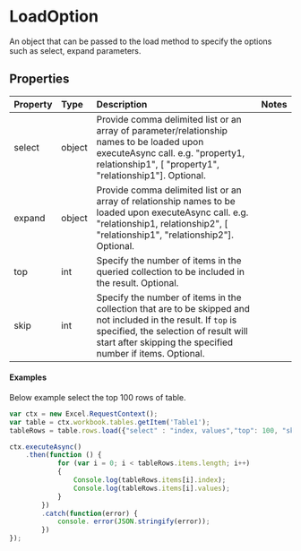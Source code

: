 # LoadOption

An object that can be passed to the load method to specify the options such as select, expand parameters. 

## Properties
| Property       | Type    |Description|Notes |
|:---------------|:--------|:----------|:-----|
|select|object|Provide comma delimited list or an array of parameter/relationship names to be loaded upon executeAsync call. e.g. "property1, relationship1", [ "property1", "relationship1"]. Optional.||
|expand|object|Provide comma delimited list or an array of relationship names to be loaded upon executeAsync call. e.g. "relationship1, relationship2", [ "relationship1", "relationship2"]. Optional.||
|top|int| Specify the number of items in the queried collection to be included in the result. Optional.||
|skip|int|Specify the number of items in the collection that are to be skipped and not included in the result. If `top` is specified, the selection of result will start after skipping the specified number if items. Optional.||

#### Examples

Below example select the top 100 rows of table.

```js
var ctx = new Excel.RequestContext();
var table = ctx.workbook.tables.getItem('Table1');
tableRows = table.rows.load({"select" : "index, values","top": 100, "skip": 0 })

ctx.executeAsync()
	.then(function () {
			for (var i = 0; i < tableRows.items.length; i++)
			{
				Console.log(tableRows.items[i].index);
				Console.log(tableRows.items[i].values);
			}
		})
		.catch(function(error) {
			console. error(JSON.stringify(error));
		})
});
```